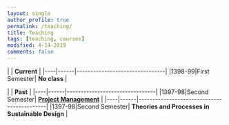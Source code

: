 ```yaml
---
layout: single
author_profile: true
permalink: /teaching/
title: Teaching
tags: [teaching, courses]
modified: 4-14-2019
comments: false
---
```



|           | **Current**                    |
|----|------|--------------------------------|
|1398-99|First Semester| **No class** |



|           | **Past**                       |
|----|------|--------------------------------|
|1397-98|Second Semester| [**Project Management**](/pm97/)           |
|----|------|--------------------------------------------|
|1397-98|Second Semester| **Theories and Processes in Sustainable Design** |
